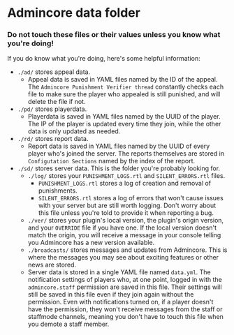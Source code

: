 # Admincore data folder
### Do not touch these files or their values unless you know what you're doing!
If you do know what you're doing, here's some helpful information:
* `./ad/` stores appeal data.
  * Appeal data is saved in YAML files named by the ID of the appeal. The `Admincore Punishment Verifier thread` constantly checks each file to make sure the player who appealed is still punished, and will delete the file if not.
* `./pd/` stores playerdata.
  * Playerdata is saved in YAML files named by the UUID of the player. The IP of the player is updated every time they join, while the other data is only updated as needed.
* `./rd/` stores report data.
  * Report data is saved in YAML files named by the UUID of every player who's joined the server. The reports themselves are stored in `Configutation Sections` named by the index of the report.
* `./sd/` stores server data. This is the folder you're probably looking for.
  * `./log/` stores your `PUNISHMENT_LOGS.rtl` and `SILENT_ERRORS.rtl` files.
    * `PUNISHMENT_LOGS.rtl` stores a log of creation and removal of punishments.
    * `SILENT_ERRORS.rtl` stores a log of errors that won't cause issues with your server but are still worth logging. Don't worry about this file unless you're told to provide it when reporting a bug.
  * `./ver/` stores your plugin's local version, the plugin's origin version, and your `OVERRIDE` file if you have one. If the local version doesn't match the origin, you will receive a message in your console telling you Admincore has a new version available.
  * `./broadcasts/` stores messages and updates from Admincore. This is where the messages you may see about exciting features or other news are stored.
  * Server data is stored in a single YAML file named `data.yml`. The notification settings of players who, at one point, logged in with the `admincore.staff` permission are saved in this file. Their settings will still be saved in this file even if they join again without the permission. Even with notifications turned on, if a player doesn't have the permission, they won't receive messages from the staff or staffmode channels, meaning you don't have to touch this file when you demote a staff member.
